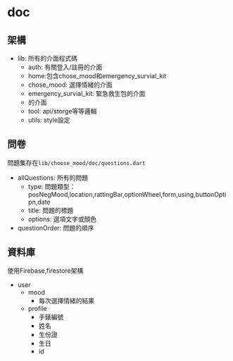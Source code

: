 # doc

## 架構
* lib: 所有的介面程式碼
  * auth: 有關登入/註冊的介面
  * home:包含chose_mood和emergency_survial_kit
  * chose_mood: 選擇情緒的介面
  * emergency_survial_kit: 緊急救生包的介面
  * 的介面
  * tool: api/storge等等邏輯
  * utils: style設定
## 問卷
問題集存在`lib/choose_mood/doc/questions.dart`
* allQuestions: 所有的問題
  * type: 問題類型：posNegMood,location,rattingBar,optionWheel,form,using,buttonOptipn,date
  * title: 問題的標題
  * options: 選項文字或顏色
* questionOrder: 問題的順序
## 資料庫
使用Firebase,firestore架構
* user
  * mood
    * 每次選擇情緒的結果
  * profile
    * 手錶編號
    * 姓名
    * 生份證
    * 生日
    * id